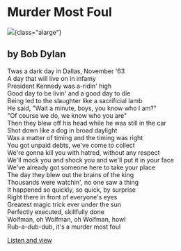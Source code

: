 # Murder Most Foul

![](kenndy-dylan.jpg){class="alarge"}

## by Bob Dylan

Twas a dark day in Dallas, November \'63\
A day that will live on in infamy\
President Kennedy was a-ridin\' high\
Good day to be livin\' and a good day to die\
Being led to the slaughter like a sacrificial lamb\
He said, \"Wait a minute, boys, you know who I am?\"\
\"Of course we do, we know who you are\"\
Then they blew off his head while he was still in the car\
Shot down like a dog in broad daylight\
Was a matter of timing and the timing was right\
You got unpaid debts, we\'ve come to collect\
We\'re gonna kill you with hatred, without any respect\
We\'ll mock you and shock you and we\'ll put it in your face\
We\'ve already got someone here to take your place\
The day they blew out the brains of the king\
Thousands were watchin\', no one saw a thing\
It happened so quickly, so quick, by surprise\
Right there in front of everyone\'s eyes\
Greatest magic trick ever under the sun\
Perfectly executed, skillfully done\
Wolfman, oh Wolfman, oh Wolfman, howl\
Rub-a-dub-dub, it\'s a murder most foul

[Listen and view](https://www.youtube.com/watch?v=3afm8a4hv1I)
